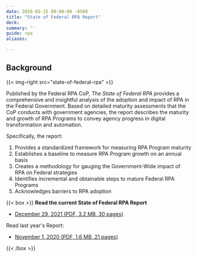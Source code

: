 ```yaml
---
date: 2020-05-15 09:00:00 -0500
title: "State of Federal RPA Report"
deck: 
summary: ''
guide: rpa
aliases: 

---
```


## Background

{{< img-right src="state-of-federal-rpa" >}}

Published by the Federal RPA CoP, *The State of Federal RPA* provides a comprehensive and insightful analysis of the adoption and impact of RPA in the Federal Government. Based on detailed maturity assessments that the CoP conducts with government agencies, the report describes the maturity and growth of RPA Programs to convey agency progress in digital transformation and automation. 

Specifically, the report: 

1. Provides a standardized framework for measuring RPA Program maturity
2. Establishes a baseline to measure RPA Program growth on an annual basis
3. Creates a methodology for gauging the Government-Wide impact of RPA on Federal strategies
4. Identifies incremental and obtainable steps to mature Federal RPA Programs
5. Acknowledges barriers to RPA adoption

{{< box >}}
**Read the current State of Federal RPA Report**

* [December 29, 2021 (PDF, 3.2 MB, 30 pages)](https://s3.amazonaws.com/digitalgov/static/state-of-federal-rpa-report-12-2021.pdf)

Read last year's Report: 

* [November 1, 2020 (PDF, 1.6 MB, 21 pages)](https://s3.amazonaws.com/digitalgov/static/state-of-federal-rpa.pdf)

{{< /box >}}
